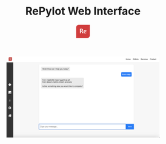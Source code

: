 <h1 align="center">RePylot Web Interface</h1>
<p align="center"><img src="resources/repylot_logo.png" width="7%"></p>

<br>

<p align="center"><img src="resources/screenshot_main.png" width="80%"></p>
